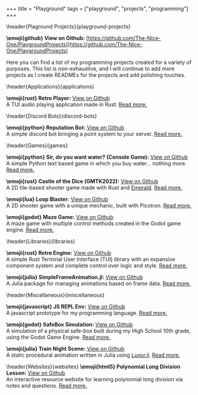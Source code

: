+++
title = "Playground"
tags = ["playground", "projects", "programming"]
+++

\header{Plaground Projects}{playground-projects}

**\emoji{github} View on Github:** [https://github.com/The-Nice-One/PlaygroundProjects](https://github.com/The-Nice-One/PlaygroundProjects)

Here you can find a list of my programming projects created for a variety of purposes. This list is non-exhaustive, and I will continue to add more projects as I create READMEs for the projects and add polishing touches.

\header{Applications}{applications}

**\emoji{rust} Retro Player:** [View on Github](https://github.com/The-Nice-One/PlaygroundProjects/tree/main/Applications/RetroPlayer)\
A TUI audio playing application made in Rust. [Read more.](/playground/retro-player/index.html)

\header{Discord Bots}{discord-bots}

**\emoji{python} Reputation Bot:** [View on Github](https://github.com/The-Nice-One/PlaygroundProjects/tree/main/DiscordBots/RepBot)\
A simple discord bot bringing a point system to your server. [Read more.](/playground/reputation-bot/index.html)

\header{Games}{games}

**\emoji{python} Sir, do you want water? (Console Game):** [View on Github](https://github.com/The-Nice-One/PlaygroundProjects/tree/main/Games/ConsoleGame)\
A simple Python text based game in which you buy water... nothing more. [Read more.](/playground/console-game/index.html)

**\emoji{rust} Castle of the Dice (GMTK2022):** [View on Github](https://github.com/The-Nice-One/PlaygroundProjects/tree/main/Games/GMTK2022)\
A 2D tile-based shooter game made with Rust and [Emerald](https://crates.io/crates/emerald). [Read more.](/playground/gmtk2022/index.html)

**\emoji{lua} Loop Blaster:** [View on Github](https://github.com/The-Nice-One/PlaygroundProjects/tree/main/Games/LoopBlaster)\
A 2D shooter game with a unique mechanic, built with Picotron. [Read more.](/playground/loop-blaster/index.html)

**\emoji{godot} Maze Game:** [View on Github](https://github.com/The-Nice-One/PlaygroundProjects/tree/main/Games/MazeGame)\
A maze game with multiple control methods created in the Godot game engine. [Read more.](/playground/maze-game/index.html)

\header{Libraries}{libraries}

**\emoji{rust} Retro Engine:** [View on Github](https://github.com/The-Nice-One/PlaygroundProjects/tree/main/Libraries/RetroEngine)\
A simple Rust Terminal User Interface (TUI) library with an expansive component system and complete control over logic and style. [Read more.](/playground/retro-engine/index.html)

**\emoji{julia} SimpleFrameAnimation.jl:** [View on Github](https://github.com/The-Nice-One/PlaygroundProjects/tree/main/Libraries/SimpleFrameAnimation)\
A Julia package for managing animations based on frame data. [Read more.](/playground/simple-frame-animation/index.html)

\header{Miscellaneous}{miscellaneous}

**\emoji{javascript} JS REPL Env:** [View on Github](https://github.com/The-Nice-One/PlaygroundProjects/tree/main/Miscellaneous/JSREPLEnv)\
A javascript prototype for my programming language. [Read more.](/playground/js-repl-env/index.html)

**\emoji{godot} SafeBox Simulation:** [View on Github](https://github.com/The-Nice-One/PlaygroundProjects/tree/main/Miscellaneous/SafeBoxSimulation)\
A simulation of a physical safe-box built during my High School 10th grade, using the Godot Game Engine. [Read more.](/playground/safebox-simulation/index.html)

**\emoji{julia} Train Night Scene:** [View on Github](https://github.com/The-Nice-One/PlaygroundProjects/tree/main/Miscellaneous/TrainNightScene)\
A static procedural animation written in Julia using [Luxor.jl](https://github.com/JuliaGraphics/Luxor.jl). [Read more.](/playground/train-night-scene/index.html)

\header{Websites}{websites}
**\emoji{html5} Polynomial Long Division Lesson:** [View on Github](https://github.com/The-Nice-One/PlaygroundProjects/tree/main/Websites/PreCalculusResource)\
An interactive resource website for learning polynomial long division via notes and questions. [Read more.](/playground/pre-calculus-resource/index.html)
